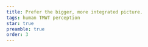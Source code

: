 ```yaml
---
title: Prefer the bigger, more integrated picture.
tags: human TMWT perception
star: true
preamble: true
order: 3
---
```

